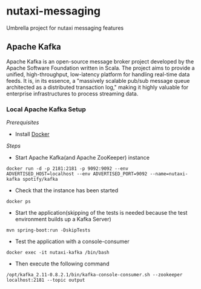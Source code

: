
# nutaxi-messaging

Umbrella project for nutaxi messaging features

## Apache Kafka

Apache Kafka is an open-source message broker project developed by the Apache Software Foundation written in Scala. The project aims to provide a unified, high-throughput, low-latency platform for handling real-time data feeds. It is, in its essence, a "massively scalable pub/sub message queue architected as a distributed transaction log," making it highly valuable for enterprise infrastructures to process streaming data.

### Local Apache Kafka Setup

*Prerequisites*

* Install [Docker](https://docs.docker.com/engine/installation/)

*Steps*

* Start Apache Kafka(and Apache ZooKeeper) instance

```
docker run -d -p 2181:2181 -p 9092:9092 --env ADVERTISED_HOST=localhost --env ADVERTISED_PORT=9092 --name=nutaxi-kafka spotify/kafka
```

* Check that the instance has been started

```
docker ps
```

*  Start the application(skipping of the tests is needed because the test environment builds up a Kafka Server)

```
mvn spring-boot:run -DskipTests
```

* Test the application with a console-consumer

```
docker exec -it nutaxi-kafka /bin/bash
```

* Then execute the following command

```
/opt/kafka_2.11-0.8.2.1/bin/kafka-console-consumer.sh --zookeeper localhost:2181 --topic output
```
